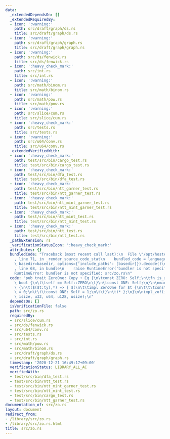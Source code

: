 ```yaml
---
data:
  _extendedDependsOn: []
  _extendedRequiredBy:
  - icon: ':warning:'
    path: src/draft/graph/ds.rs
    title: src/draft/graph/ds.rs
  - icon: ':warning:'
    path: src/draft/graph/graph.rs
    title: src/draft/graph/graph.rs
  - icon: ':warning:'
    path: src/ds/fenwick.rs
    title: src/ds/fenwick.rs
  - icon: ':heavy_check_mark:'
    path: src/int.rs
    title: src/int.rs
  - icon: ':warning:'
    path: src/math/binom.rs
    title: src/math/binom.rs
  - icon: ':warning:'
    path: src/math/pow.rs
    title: src/math/pow.rs
  - icon: ':warning:'
    path: src/slice/cum.rs
    title: src/slice/cum.rs
  - icon: ':heavy_check_mark:'
    path: src/tests.rs
    title: src/tests.rs
  - icon: ':warning:'
    path: src/u64/conv.rs
    title: src/u64/conv.rs
  _extendedVerifiedWith:
  - icon: ':heavy_check_mark:'
    path: test/src/bin/cargo_test.rs
    title: test/src/bin/cargo_test.rs
  - icon: ':heavy_check_mark:'
    path: test/src/bin/dfa_test.rs
    title: test/src/bin/dfa_test.rs
  - icon: ':heavy_check_mark:'
    path: test/src/bin/ntt_garner_test.rs
    title: test/src/bin/ntt_garner_test.rs
  - icon: ':heavy_check_mark:'
    path: test/src/bin/ntt_mint_garner_test.rs
    title: test/src/bin/ntt_mint_garner_test.rs
  - icon: ':heavy_check_mark:'
    path: test/src/bin/ntt_mint_test.rs
    title: test/src/bin/ntt_mint_test.rs
  - icon: ':heavy_check_mark:'
    path: test/src/bin/ntt_test.rs
    title: test/src/bin/ntt_test.rs
  _pathExtension: rs
  _verificationStatusIcon: ':heavy_check_mark:'
  attributes: {}
  bundledCode: "Traceback (most recent call last):\n  File \"/opt/hostedtoolcache/Python/3.9.1/x64/lib/python3.9/site-packages/onlinejudge_verify/documentation/build.py\"\
    , line 71, in _render_source_code_stat\n    bundled_code = language.bundle(stat.path,\
    \ basedir=basedir, options={'include_paths': [basedir]}).decode()\n  File \"/opt/hostedtoolcache/Python/3.9.1/x64/lib/python3.9/site-packages/onlinejudge_verify/languages/user_defined.py\"\
    , line 68, in bundle\n    raise RuntimeError('bundler is not specified: {}'.format(path.as_posix()))\n\
    RuntimeError: bundler is not specified: src/zo.rs\n"
  code: "pub trait ZeroOne: Copy + Eq {\n\tconst ZERO: Self;\n\tfn is_zero(self) ->\
    \ bool {\n\t\tself == Self::ZERO\n\t}\n\tconst ONE: Self;\n}\n\nmacro_rules! impl_zo\
    \ {\n\t($($t:ty),*) => { $(\n\t\timpl ZeroOne for $t {\n\t\t\tconst ZERO: Self\
    \ = 0;\n\t\t\tconst ONE: Self = 1;\n\t\t}\n\t)* };\n}\n\nimpl_zo!(i32, i64, i128,\
    \ isize, u32, u64, u128, usize);\n"
  dependsOn: []
  isVerificationFile: false
  path: src/zo.rs
  requiredBy:
  - src/slice/cum.rs
  - src/ds/fenwick.rs
  - src/u64/conv.rs
  - src/tests.rs
  - src/int.rs
  - src/math/pow.rs
  - src/math/binom.rs
  - src/draft/graph/ds.rs
  - src/draft/graph/graph.rs
  timestamp: '2020-12-21 16:49:17+09:00'
  verificationStatus: LIBRARY_ALL_AC
  verifiedWith:
  - test/src/bin/dfa_test.rs
  - test/src/bin/ntt_test.rs
  - test/src/bin/ntt_mint_garner_test.rs
  - test/src/bin/ntt_mint_test.rs
  - test/src/bin/cargo_test.rs
  - test/src/bin/ntt_garner_test.rs
documentation_of: src/zo.rs
layout: document
redirect_from:
- /library/src/zo.rs
- /library/src/zo.rs.html
title: src/zo.rs
---
```

